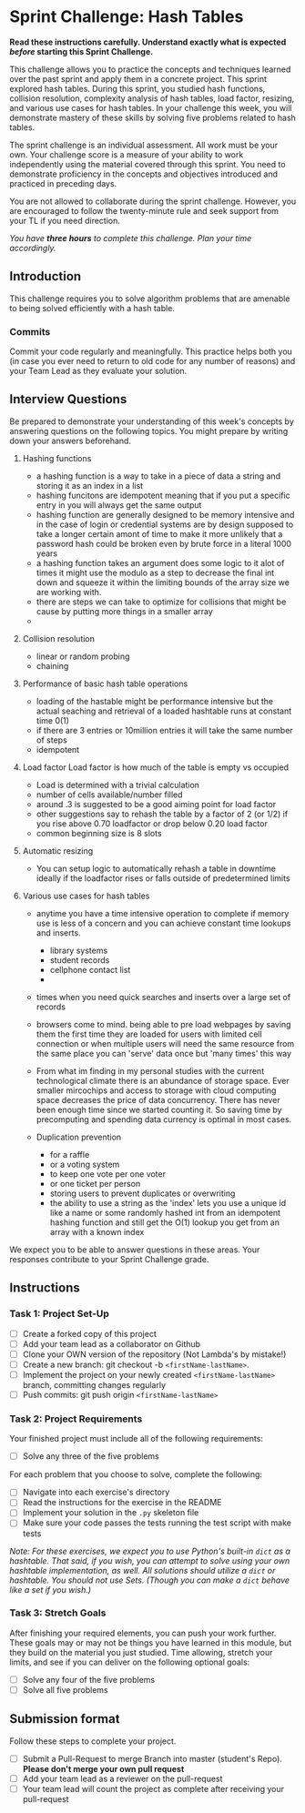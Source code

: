 # Sprint Challenge: Hash Tables

**Read these instructions carefully. Understand exactly what is expected _before_ starting this Sprint Challenge.**

This challenge allows you to practice the concepts and techniques learned over the past sprint and apply them in a concrete project. This sprint explored hash tables. During this sprint, you studied hash functions, collision resolution, complexity analysis of hash tables, load factor, resizing, and various use cases for hash tables. In your challenge this week, you will demonstrate mastery of these skills by solving five problems related to hash tables.

The sprint challenge is an individual assessment. All work must be your own. Your challenge score is a measure of your ability to work independently using the material covered through this sprint. You need to demonstrate proficiency in the concepts and objectives introduced and practiced in preceding days.

You are not allowed to collaborate during the sprint challenge. However, you are encouraged to follow the twenty-minute rule and seek support from your TL if you need direction.

_You have **three hours** to complete this challenge. Plan your time accordingly._

## Introduction

This challenge requires you to solve algorithm problems that are amenable to being solved efficiently with a hash table.

### Commits

Commit your code regularly and meaningfully. This practice helps both you (in case you ever need to return to old code for any number of reasons) and your Team Lead as they evaluate your solution.

## Interview Questions

Be prepared to demonstrate your understanding of this week's concepts by answering questions on the following topics. You might prepare by writing down your answers beforehand.

1. Hashing functions
    - a hashing function is a way to take in a piece of data a string and storing it as an index in a list
    - hashing funcitons are idempotent meaning that if you put a specific entry in you will always get the same output
    - hashing function are generally designed to be memory intensive and in the case of login or credential systems are by design supposed to take a longer certain amont of time to make it more unlikely that a password  hash could be broken even by brute force in a literal 1000 years 
    - a hashing function takes an argument does some logic to it alot of times it might use the modulo as a step to decrease the final int down and squeeze it within the limiting bounds of the array size we are working with.
    - there are steps we can take to optimize for collisions that might be cause by putting more things in a smaller array
    - 
2. Collision resolution
    - linear or random probing
    - chaining
3. Performance of basic hash table operations
    - loading of the hastable might be performance intensive but the actual seaching and retrieval of a loaded hashtable runs at constant time 0(1)
    - if there are 3 entries or 10million entries it will take the same number of steps 
    - idempotent
4. Load factor
    Load factor is how much of the table is empty vs occupied
    - Load is determined with a trivial calculation 
    - number of cells available/number filled
    - around .3 is suggested to be a good aiming point for load factor
    - other suggestions say to rehash the table by a factor of 2 (or 1/2) if you rise above 0.70 loadfactor or drop below 0.20 load factor
    - common beginning size is 8 slots
5. Automatic resizing
    - You can setup logic to automatically rehash a table in downtime ideally if the loadfactor rises or falls outside of predetermined limits

6. Various use cases for hash tables
    - anytime you have a time intensive operation to complete if memory use is less of a concern and you can achieve constant time lookups and inserts.
        - library systems
        - student records
        - cellphone contact list
        - 
    - times when you need quick searches and inserts over a large set of records
    - browsers come to mind.
      being able to pre load webpages by saving them the first time they are loaded for users with limited cell connection or when multiple users will need the same resource from the same place you can 'serve' data once but 'many times' this way 
    
    -  From what im finding in my personal studies with the current technological climate there is an abundance of storage space. Ever smaller mircochips and access to storage with cloud computing space decreases the price of data concurrency. There has never been enough time since we started counting it.  So saving time by precomputing and spending data currency is optimal in     most cases.
    
    -  Duplication prevention
        - for a raffle
        -  or a voting system
        -  to keep one vote per one voter
        -  or one ticket per person
        - storing users to prevent duplicates or 
          overwriting
        - the ability to use a string as the 'index' lets you use a unique id like a name or some randomly hashed int from an idempotent hashing function and still get the O(1) lookup you get from an array with a known index
    


We expect you to be able to answer questions in these areas. Your responses contribute to your Sprint Challenge grade.

## Instructions

### Task 1: Project Set-Up

- [ ] Create a forked copy of this project
- [ ] Add your team lead as a collaborator on Github
- [ ] Clone your OWN version of the repository (Not Lambda's by mistake!)
- [ ] Create a new branch: git checkout -b `<firstName-lastName>`.
- [ ] Implement the project on your newly created `<firstName-lastName>` branch, committing changes regularly
- [ ] Push commits: git push origin `<firstName-lastName>`

### Task 2: Project Requirements

Your finished project must include all of the following requirements:

- [ ] Solve any three of the five problems

For each problem that you choose to solve, complete the following:

- [ ] Navigate into each exercise's directory
- [ ] Read the instructions for the exercise in the README
- [ ] Implement your solution in the `.py` skeleton file
- [ ] Make sure your code passes the tests running the test script with make tests

*Note: For these exercises, we expect you to use Python's built-in `dict` as a hashtable. That said, if you wish, you can attempt to solve using your own hashtable implementation, as well. All solutions should utilize a `dict` or hashtable. You should not use Sets. (Though you can make a `dict` behave like a set if you wish.)*

### Task 3: Stretch Goals

After finishing your required elements, you can push your work further. These goals may or may not be things you have learned in this module, but they build on the material you just studied. Time allowing, stretch your limits, and see if you can deliver on the following optional goals:

- [ ] Solve any four of the five problems
- [ ] Solve all five problems

## Submission format

Follow these steps to complete your project.

- [ ] Submit a Pull-Request to merge <firstName-lastName> Branch into master (student's  Repo). **Please don't merge your own pull request**
- [ ] Add your team lead as a reviewer on the pull-request
- [ ] Your team lead will count the project as complete after receiving your pull-request
